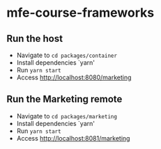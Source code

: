 # mfe-course-frameworks


## Run the host

- Navigate to `cd packages/container`
- Install dependencies `yarn'
- Run `yarn start`
- Access [http://localhost:8080/marketing](http://localhost:8080/marketing)


## Run the Marketing remote

- Navigate to `cd packages/marketing`
- Install dependencies `yarn'
- Run `yarn start`
- Access [http://localhost:8081/marketing](http://localhost:8081/marketing)

